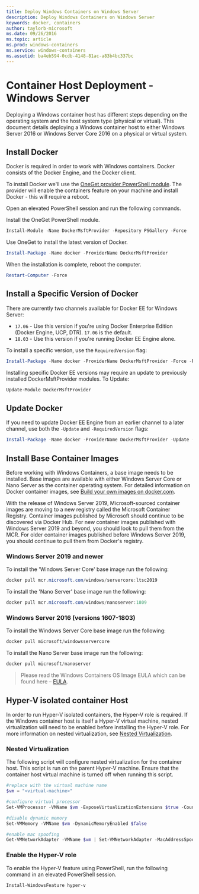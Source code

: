 ```yaml
---
title: Deploy Windows Containers on Windows Server
description: Deploy Windows Containers on Windows Server
keywords: docker, containers
author: taylorb-microsoft
ms.date: 09/26/2016
ms.topic: article
ms.prod: windows-containers
ms.service: windows-containers
ms.assetid: ba4eb594-0cdb-4148-81ac-a83b4bc337bc
---
```


# Container Host Deployment - Windows Server

Deploying a Windows container host has different steps depending on the operating system and the host system type (physical or virtual). This document details deploying a Windows container host to either Windows Server 2016 or Windows Server Core 2016 on a physical or virtual system.

## Install Docker

Docker is required in order to work with Windows containers. Docker consists of the Docker Engine, and the Docker client. 

To install Docker we'll use the [OneGet provider PowerShell module](https://github.com/OneGet/MicrosoftDockerProvider). The provider will enable the containers feature on your machine and install Docker - this will require a reboot. 

Open an elevated PowerShell session and run the following commands.

Install the OneGet PowerShell module.

```PowerShell
Install-Module -Name DockerMsftProvider -Repository PSGallery -Force
```

Use OneGet to install the latest version of Docker.

```PowerShell
Install-Package -Name docker -ProviderName DockerMsftProvider
```

When the installation is complete, reboot the computer.

```PowerShell
Restart-Computer -Force
```

## Install a Specific Version of Docker

There are currently two channels available for Docker EE for Windows Server:

* `17.06` - Use this version if you're using Docker Enterprise Edition (Docker Engine, UCP, DTR). `17.06` is the default.
* `18.03` - Use this version if you're running Docker EE Engine alone.

To install a specific version, use the `RequiredVersion` flag:

```PowerShell
Install-Package -Name docker -ProviderName DockerMsftProvider -Force -RequiredVersion 18.03
```

Installing specific Docker EE versions may require an update to previously installed DockerMsftProvider modules. To Update:

```PowerShell
Update-Module DockerMsftProvider
```

## Update Docker

If you need to update Docker EE Engine from an earlier channel to a later channel, use both the `-Update` and `-RequiredVersion` flags:

```PowerShell
Install-Package -Name docker -ProviderName DockerMsftProvider -Update -Force -RequiredVersion 18.03
```

## Install Base Container Images

Before working with Windows Containers, a base image needs to be installed. Base images are available with either Windows Server Core or Nano Server as the container operating system. For detailed information on Docker container images, see [Build your own images on docker.com](https://docs.docker.com/engine/tutorials/dockerimages/).

With the release of Windows Server 2019, Microsoft-sourced container images are moving to a new registry called the Microsoft Container Registry. Container images published by Microsoft should continue to be discovered via Docker Hub. For new container images published with Windows Server 2019 and beyond, you should look to pull them from the MCR. For older container images published before Windows Server 2019, you should continue to pull them from Docker's registry.

### Windows Server 2019 and newer

To install the 'Windows Server Core' base image run the following:

```PowerShell
docker pull mcr.microsoft.com/windows/servercore:ltsc2019
```

To install the 'Nano Server' base image run the following:

```PowerShell
docker pull mcr.microsoft.com/windows/nanoserver:1809
```

### Windows Server 2016 (versions 1607-1803)

To install the Windows Server Core base image run the following:

```PowerShell
docker pull microsoft/windowsservercore
```

To install the Nano Server base image run the following:

```PowerShell
docker pull microsoft/nanoserver
```

> Please read the Windows Containers OS Image EULA which can be found here – [EULA](../images-eula.md).

## Hyper-V isolated container Host

In order to run Hyper-V isolated containers, the Hyper-V role is required. If the Windows container host is itself a Hyper-V virtual machine, nested virtualization will need to be enabled before installing the Hyper-V role. For more information on nested virtualization, see [Nested Virtualization]( https://msdn.microsoft.com/en-us/virtualization/hyperv_on_windows/user_guide/nesting).

### Nested Virtualization

The following script will configure nested virtualization for the container host. This script is run on the parent Hyper-V machine. Ensure that the container host virtual machine is turned off when running this script.

```PowerShell
#replace with the virtual machine name
$vm = "<virtual-machine>"

#configure virtual processor
Set-VMProcessor -VMName $vm -ExposeVirtualizationExtensions $true -Count 2

#disable dynamic memory
Set-VMMemory -VMName $vm -DynamicMemoryEnabled $false

#enable mac spoofing
Get-VMNetworkAdapter -VMName $vm | Set-VMNetworkAdapter -MacAddressSpoofing On
```

### Enable the Hyper-V role

To enable the Hyper-V feature using PowerShell, run the following command in an elevated PowerShell session.

```PowerShell
Install-WindowsFeature hyper-v
```
